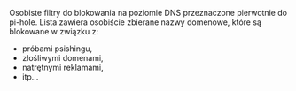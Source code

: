 Osobiste filtry do blokowania na poziomie DNS przeznaczone pierwotnie do pi-hole.
Lista zawiera osobiście zbierane nazwy domenowe, które są blokowane w związku z:
- próbami psishingu,
- złośliwymi domenami,
- natrętnymi reklamami,
- itp...
